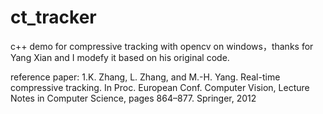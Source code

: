 # ct_tracker
c++ demo for compressive tracking with opencv on windows，thanks for Yang Xian and I modefy it based on his original code.

reference paper:
1.K. Zhang, L. Zhang, and M.-H. Yang. Real-time compressive tracking. In Proc. European Conf. Computer Vision, Lecture Notes in Computer Science, pages 864–877.
Springer, 2012
